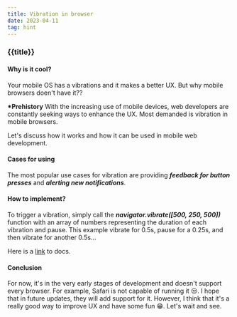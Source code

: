 ```yaml
---
title: Vibration in browser
date: 2023-04-11
tag: hint
---
```


### {{title}}

#### Why is it cool?

Your mobile OS has a vibrations and it makes a better UX. But why mobile browsers doen't have it??

**\*Prehistory** With the increasing use of mobile devices, web developers are constantly seeking ways to enhance the UX. Most demanded is vibration in mobile browsers.

Let's discuss how it works and how it can be used in mobile web development.

#### Cases for using

The most popular use cases for vibration are providing _**feedback for button presses**_ and _**alerting new notifications**_.

#### How to implement?

To trigger a vibration, simply call the _**navigator.vibrate([500, 250, 500])**_ function with an array of numbers representing the duration of each vibration and pause. This example vibrate for 0.5s, pause for a 0.25s, and then vibrate for another 0.5s...

Here is a [link](https://developer.mozilla.org/en-US/docs/Web/API/Navigator/vibrate) to docs.

#### Conclusion

For now, it's in the very early stages of development and doesn't support every browser. For example, Safari is not capable of running it 😒. I hope that in future updates, they will add support for it. However, I think that it's a really good way to improve UX and have some fun 😁. Let's wait and see.
